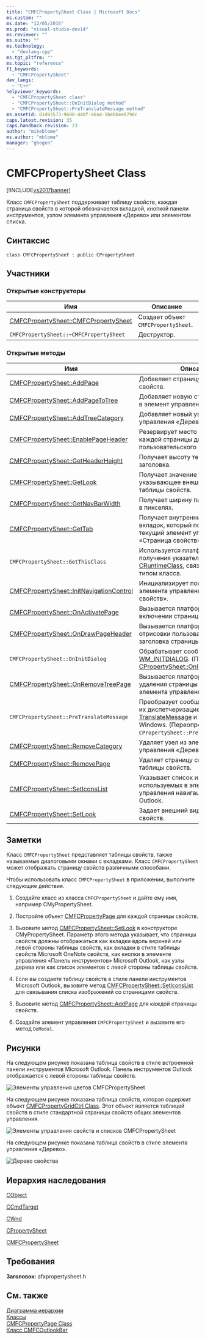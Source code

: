 ```yaml
---
title: "CMFCPropertySheet Class | Microsoft Docs"
ms.custom: ""
ms.date: "12/05/2016"
ms.prod: "visual-studio-dev14"
ms.reviewer: ""
ms.suite: ""
ms.technology: 
  - "devlang-cpp"
ms.tgt_pltfrm: ""
ms.topic: "reference"
f1_keywords: 
  - "CMFCPropertySheet"
dev_langs: 
  - "C++"
helpviewer_keywords: 
  - "CMFCPropertySheet class"
  - "CMFCPropertySheet::OnInitDialog method"
  - "CMFCPropertySheet::PreTranslateMessage method"
ms.assetid: 01d93573-9698-440f-a6a4-5bebbee879dc
caps.latest.revision: 35
caps.handback.revision: 23
author: "mikeblome"
ms.author: "mblome"
manager: "ghogen"
---
```

# CMFCPropertySheet Class
[!INCLUDE[vs2017banner](../../assembler/inline/includes/vs2017banner.md)]

Класс `CMFCPropertySheet` поддерживает таблицу свойств, каждая страница свойств в которой обозначается вкладкой, кнопкой панели инструментов, узлом элемента управления «Дерево» или элементом списка.  
  
## Синтаксис  
  
```  
class CMFCPropertySheet : public CPropertySheet  
```  
  
## Участники  
  
### Открытые конструкторы  
  
|Имя|Описание|  
|---------|--------------|  
|[CMFCPropertySheet::CMFCPropertySheet](../Topic/CMFCPropertySheet::CMFCPropertySheet.md)|Создает объект `CMFCPropertySheet`.|  
|`CMFCPropertySheet::~CMFCPropertySheet`|Деструктор.|  
  
### Открытые методы  
  
|Имя|Описание|  
|---------|--------------|  
|[CMFCPropertySheet::AddPage](../Topic/CMFCPropertySheet::AddPage.md)|Добавляет страницу в таблицу свойств.|  
|[CMFCPropertySheet::AddPageToTree](../Topic/CMFCPropertySheet::AddPageToTree.md)|Добавляет новую страницу свойств в элемент управления «Дерево».|  
|[CMFCPropertySheet::AddTreeCategory](../Topic/CMFCPropertySheet::AddTreeCategory.md)|Добавляет новый узел в элемент управления «Дерево».|  
|[CMFCPropertySheet::EnablePageHeader](../Topic/CMFCPropertySheet::EnablePageHeader.md)|Резервирует место в верхней части каждой страницы для отрисовки пользовательского заголовка.|  
|[CMFCPropertySheet::GetHeaderHeight](../Topic/CMFCPropertySheet::GetHeaderHeight.md)|Получает высоту текущего заголовка.|  
|[CMFCPropertySheet::GetLook](../Topic/CMFCPropertySheet::GetLook.md)|Получает значение перечисления, указывающее внешний вид текущей таблицы свойств.|  
|[CMFCPropertySheet::GetNavBarWidth](../Topic/CMFCPropertySheet::GetNavBarWidth.md)|Получает ширину панели навигации в пикселях.|  
|[CMFCPropertySheet::GetTab](../Topic/CMFCPropertySheet::GetTab.md)|Получает внутренний объект набора вкладок, который поддерживает текущий элемент управления «Страница свойств».|  
|`CMFCPropertySheet::GetThisClass`|Используется платформой для получения указателя на объект [CRuntimeClass](../Topic/CRuntimeClass%20Structure.md), связанный с этим типом класса.|  
|[CMFCPropertySheet::InitNavigationControl](../Topic/CMFCPropertySheet::InitNavigationControl.md)|Инициализирует появление текущего элемента управления «Страница свойств».|  
|[CMFCPropertySheet::OnActivatePage](../Topic/CMFCPropertySheet::OnActivatePage.md)|Вызывается платформой при включении страницы свойств.|  
|[CMFCPropertySheet::OnDrawPageHeader](../Topic/CMFCPropertySheet::OnDrawPageHeader.md)|Вызывается платформой для отрисовки пользовательского заголовка страницы свойств.|  
|`CMFCPropertySheet::OnInitDialog`|Обрабатывает сообщение [WM\_INITDIALOG](http://msdn.microsoft.com/library/windows/desktop/ms645428).  \(Переопределяет [CPropertySheet::OnInitDialog](../Topic/CPropertySheet::OnInitDialog.md).\)|  
|[CMFCPropertySheet::OnRemoveTreePage](../Topic/CMFCPropertySheet::OnRemoveTreePage.md)|Вызывается платформой для удаления страницы свойств из элемента управления «Дерево».|  
|`CMFCPropertySheet::PreTranslateMessage`|Преобразует сообщения окна перед их диспетчеризацией в функции [TranslateMessage](http://msdn.microsoft.com/library/windows/desktop/ms644955) и [DispatchMessage](http://msdn.microsoft.com/library/windows/desktop/ms644934) Windows.  \(Переопределяет `CPropertySheet::PreTranslateMessage`.\)|  
|[CMFCPropertySheet::RemoveCategory](../Topic/CMFCPropertySheet::RemoveCategory.md)|Удаляет узел из элемента управления «Дерево».|  
|[CMFCPropertySheet::RemovePage](../Topic/CMFCPropertySheet::RemovePage.md)|Удаляет страницу свойств из таблицы свойств.|  
|[CMFCPropertySheet::SetIconsList](../Topic/CMFCPropertySheet::SetIconsList.md)|Указывает список изображений, используемых в элементе управления навигации панели Outlook.|  
|[CMFCPropertySheet::SetLook](../Topic/CMFCPropertySheet::SetLook.md)|Задает внешний вид таблицы свойств.|  
  
## Заметки  
 Класс `CMFCPropertySheet` представляет таблицы свойств, также называемые диалоговыми окнами с вкладками.  Класс `CMFCPropertySheet` может отображать страницу свойств различными способами.  
  
 Чтобы использовать класс `CMFCPropertySheet` в приложении, выполните следующие действия.  
  
1.  Создайте класс из класса `CMFCPropertySheet` и дайте ему имя, например CMyPropertySheet.  
  
2.  Постройте объект [CMFCPropertyPage](../../mfc/reference/cmfcpropertypage-class.md) для каждой страницы свойств.  
  
3.  Вызовите метод [CMFCPropertySheet::SetLook](../Topic/CMFCPropertySheet::SetLook.md) в конструкторе CMyPropertySheet.  Параметр этого метода указывает, что страницы свойств должны отображаться как вкладки вдоль верхней или левой стороны таблицы свойств, как вкладки в стиле таблицы свойств Microsoft OneNote свойств, как кнопки в элементе управления «Панель инструментов» Microsoft Outlook, как узлы дерева или как список элементов с левой стороны таблицы свойств.  
  
4.  Если вы создаете таблицу свойств в стиле панели инструментов Microsoft Outlook, вызовите метод [CMFCPropertySheet::SetIconsList](../Topic/CMFCPropertySheet::SetIconsList.md) для связывания списка изображений со страницами свойств.  
  
5.  Вызовите метод [CMFCPropertySheet::AddPage](../Topic/CMFCPropertySheet::AddPage.md) для каждой страницы свойств.  
  
6.  Создайте элемент управления `CMFCPropertySheet` и вызовите его метод `DoModal`.  
  
## Рисунки  
 На следующем рисунке показана таблица свойств в стиле встроенной панели инструментов Microsoft Outlook.  Панель инструментов Outlook отображается с левой стороны таблицы свойств.  
  
 ![Элементы управления цветов CMFCPropertySheet](../../mfc/reference/media/cmfcpropertysheet_color.png "cmfcpropertysheet\_color")  
  
 На следующем рисунке показана таблица свойств, которая содержит объект [CMFCPropertyGridCtrl Class](../../mfc/reference/cmfcpropertygridctrl-class.md).  Этот объект является таблицей свойств в стиле стандартной страницы свойств общих элементов управления.  
  
 ![Элементы управления свойств и списков CMFCPropertySheet](../../mfc/reference/media/cmfcpropertysheet_list.png "cmfcpropertysheet\_list")  
  
 На следующем рисунке показана таблица свойств в стиле элемента управления «Дерево».  
  
 ![Дерево свойства](../../mfc/reference/media/proptree.png "PropTree")  
  
## Иерархия наследования  
 [CObject](../Topic/CObject%20Class.md)  
  
 [CCmdTarget](../Topic/CCmdTarget%20Class.md)  
  
 [CWnd](../Topic/CWnd%20Class.md)  
  
 [CPropertySheet](../../mfc/reference/cpropertysheet-class.md)  
  
 [CMFCPropertySheet](../../mfc/reference/cmfcpropertysheet-class.md)  
  
## Требования  
 **Заголовок:** afxpropertysheet.h  
  
## См. также  
 [Диаграмма иерархии](../../mfc/hierarchy-chart.md)   
 [Классы](../Topic/MFC%20Classes.md)   
 [CMFCPropertyPage Class](../../mfc/reference/cmfcpropertypage-class.md)   
 [Класс CMFCOutlookBar](../../mfc/reference/cmfcoutlookbar-class.md)